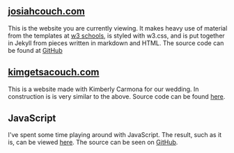 
## [josiahcouch.com](https://josiahcouch.com)

This is the website you are currently viewing. It makes heavy use of material from the templates at [w3 schools](https://www.w3schools.com/w3css/w3css_templates.asp), is styled with w3.css, and is put together in Jekyll from pieces written in markdown and HTML. The source code can be found at [GitHub](https://github.com/IosiaLectus/iosialectus.github.io)

## [kimgetsacouch.com](https://kimgetsacouch)

This is a website made with Kimberly Carmona for our wedding. In construction is is very similar to the above. Source code can be found [here](https://github.com/IosiaLectus/kimgetsacouch).

## JavaScript

I've spent some time playing around with JavaScript. The result, such as it is, can be viewed [here](https://josiahcouch.com/playingwithjavascript). The source can be seen on [GitHub](https://github.com/IosiaLectus/playingwithjavascript).
